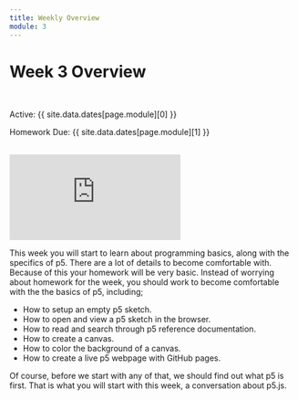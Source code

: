 ```yaml
---
title: Weekly Overview
module: 3
---
```


# Week 3 Overview <br />


<br />


Active: {{ site.data.dates[page.module][0] }}

Homework Due: {{ site.data.dates[page.module][1] }}


<br />

<div class="embed-responsive embed-responsive-16by9"><iframe class="embed-responsive-item" src="https://www.youtube.com/embed/GGX5lm2me0A" frameborder="0" allowfullscreen></iframe></div>


This week you will start to learn about programming basics, along with the specifics of p5. There are a lot of details to become comfortable with. Because of this your homework will be very basic. Instead of worrying about homework for the week, you should work to become comfortable with the the basics of p5, including;

- How to setup an empty p5 sketch.
- How to open and view a p5 sketch in the browser.
- How to read and search through p5 reference documentation.
- How to create a canvas.
- How to color the background of a canvas.
- How to create a live p5 webpage with GitHub pages.


Of course, before we start with any of that, we should find out what p5 is first. That is what you will start with this week, a conversation about p5.js.
